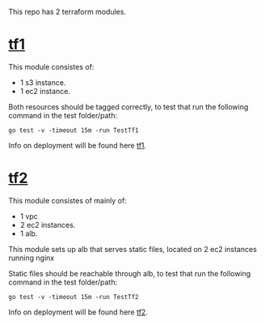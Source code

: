 
This repo has 2 terraform modules.
# [tf1](https://github.com/IdontApply/fl-maytham-1/tree/main/tf1) 

This module consistes of:
- 1 s3 instance.
- 1 ec2 instance.
  
<p>Both resources should be tagged correctly, to test that run the following command in the test folder/path:</p>

```console
go test -v -timeout 15m -run TestTf1
```
Info on deployment will be found here [tf1](https://github.com/IdontApply/fl-maytham-1/tree/main/tf1).

# [tf2](https://github.com/IdontApply/fl-maytham-1/tree/main/tf2) 

This module consistes of mainly of:
- 1 vpc
- 2 ec2 instances.
- 1 alb.
<p>This module sets up alb that serves static files, located on 2 ec2 instances running nginx</p> 
<p>Static files should be reachable through alb, to test that run the following command in the test folder/path:</p>

```console
go test -v -timeout 15m -run TestTf2
```
Info on deployment will be found here [tf2](https://github.com/IdontApply/fl-maytham-1/tree/main/tf2).
